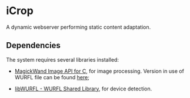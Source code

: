 # iCrop

A dynamic webserver performing static content adaptation.  

## Dependencies

The system requires several libraries installed:
+ [MagickWand Image API for C](https://imagemagick.org/script/magick-wand.php), for image processing. Version in use of WURFL file can be found [here](https://github.com/bdelacretaz/wurfl);

+ [libWURFL - WURFL Shared Library](https://github.com/filosganga/libwurfl), for device detection.
